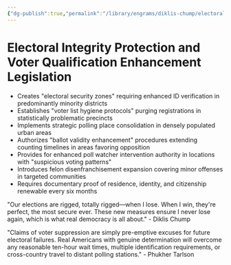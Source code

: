 ```yaml
---
{"dg-publish":true,"permalink":"/library/engrams/diklis-chump/electoral-integrity-protection-and-voter-qualification-enhancement-legislation/","tags":["DC/Aristocracy","DC/AS3"]}
---
```


# Electoral Integrity Protection and Voter Qualification Enhancement Legislation

- Creates "electoral security zones" requiring enhanced ID verification in predominantly minority districts
- Establishes "voter list hygiene protocols" purging registrations in statistically problematic precincts
- Implements strategic polling place consolidation in densely populated urban areas
- Authorizes "ballot validity enhancement" procedures extending counting timelines in areas favoring opposition
- Provides for enhanced poll watcher intervention authority in locations with "suspicious voting patterns"
- Introduces felon disenfranchisement expansion covering minor offenses in targeted communities
- Requires documentary proof of residence, identity, and citizenship renewable every six months

"Our elections are rigged, totally rigged—when I lose. When I win, they're perfect, the most secure ever. These new measures ensure I never lose again, which is what real democracy is all about." - Diklis Chump

"Claims of voter suppression are simply pre-emptive excuses for future electoral failures. Real Americans with genuine determination will overcome any reasonable ten-hour wait times, multiple identification requirements, or cross-country travel to distant polling stations." - Phukher Tarlson
